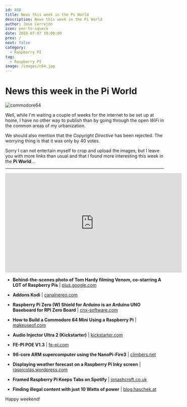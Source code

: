 ```yaml
---
id: 888
title: News this week in the Pi World
description: News this week in the Pi World
author: Jose Cerrejon
icon: pen-to-square
date: 2018-07-07 19:00:00
prev: /
next: false
category:
  - Raspberry PI
tag:
  - Raspberry PI
image: /images/c64.jpg
---
```


# News this week in the Pi World

![commodore64](/images/c64.jpg)

Well, while I'm waiting a couple of weeks for the internet to be set up at home, I have no other way to publish than by going through the open *WiFi* in the common areas of my urbanization. 

We should also mention that the *Copyright Directive* has been rejected. The worrying thing is that it was only by 40 votes. 

Sorry I can not entertain myself to crop and upload the images, but I leave you with more links than usual and that I found more interesting this week in the **Pi World**...

- - -
<iframe width="560" height="315" src="https://www.youtube.com/embed/wAqCgzp6ios?rel=0&amp;showinfo=0" frameborder="0" allow="autoplay; encrypted-media" allowfullscreen></iframe>

* **Behind-the-scenes photo of Tom Hardy filming Venom, co-starring A LOT of Raspberry Pis** | [plus.google.com](https://plus.google.com/+raspberrypi/posts/bTnkD4f3SHD)

* **Addons Kodi** | [canalnereo.com](http://canalnereo.com/canalnereo/PLUGIN/)

* **Raspberry Pi Zero (W) Shield for Arduino is an Arduino UNO Baseboard for RPI Zero Board** | [cnx-software.com](https://www.cnx-software.com/2018/06/29/raspberry-pi-zero-w-shield-for-arduino-is-a-arduino/)

* **How to Build a Commodore 64 Mini Using a Raspberry Pi**  | [makeuseof.com](https://www.makeuseof.com/tag/build-c64-mini-raspberry-pi/)

* **Audio Injector Ultra 2 (Kickstarter)** | [kickstarter.com](https://www.kickstarter.com/projects/1250664710/audio-injector-ultra-2-sound-card/?ref=eelec)

* **FE-PI POE V1.3** | [fe-pi.com](https://fe-pi.com/products/fe-pi-poe-v1)

* **96-core ARM supercomputer using the NanoPi-Fire3** | [climbers.net](https://climbers.net/sbc/nanopi-fire3-arm-supercomputer/)

* **Displaying weather forecast on a Raspberry Pi Inky screen**  | [raspicolas.wordpress.com](https://raspicolas.wordpress.com/2018/06/03/displaying-weather-forecast-on-a-raspberry-pi-inky-screen/)

* **Framed Raspberry Pi Keeps Tabs on Spotify** | [jonashcroft.co.uk](https://jonashcroft.co.uk/2018/06/07/now-playing-screen-spotify-raspberry-pi-es6/)

* **Finding illegal content with just 10 Watts of power** | [blog.haschek.at](https://blog.haschek.at/post/f0a4e)

Happy weekend!

